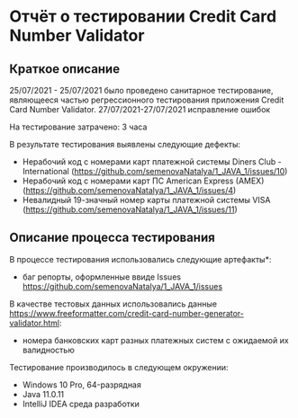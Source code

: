 # Отчёт о тестировании Credit Card Number Validator

## Краткое описание

25/07/2021 - 25/07/2021 было проведено санитарное тестирование, являющееся частью регрессионного тестирования приложения Credit Card Number Validator.
27/07/2021-27/07/2021 исправление ошибок

На тестирование затрачено: 3 часа

В результате тестирования выявлены следующие дефекты:
* Нерабочий код с номерами карт платежной системы Diners Club - International (https://github.com/semenovaNatalya/1_JAVA_1/issues/10) 
* Нерабочий код с номерами карт ПС American Express (AMEX)  (https://github.com/semenovaNatalya/1_JAVA_1/issues/4)
* Невалидный 19-значный номер карты платежной системы VISA (https://github.com/semenovaNatalya/1_JAVA_1/issues/11)


## Описание процесса тестирования

В процессе тестирования использовались следующие артефакты*:
* баг репорты, оформленные ввиде Issues
  https://github.com/semenovaNatalya/1_JAVA_1/issues



В качестве тестовых данных использовались данные https://www.freeformatter.com/credit-card-number-generator-validator.html:
* номера банковских карт разных платежных систем с ожидаемой их валидностью


Тестирование производилось в следующем окружении:
* Windows 10 Pro, 64-разрядная 
* Java 11.0.11
* IntelliJ IDEA среда разработки